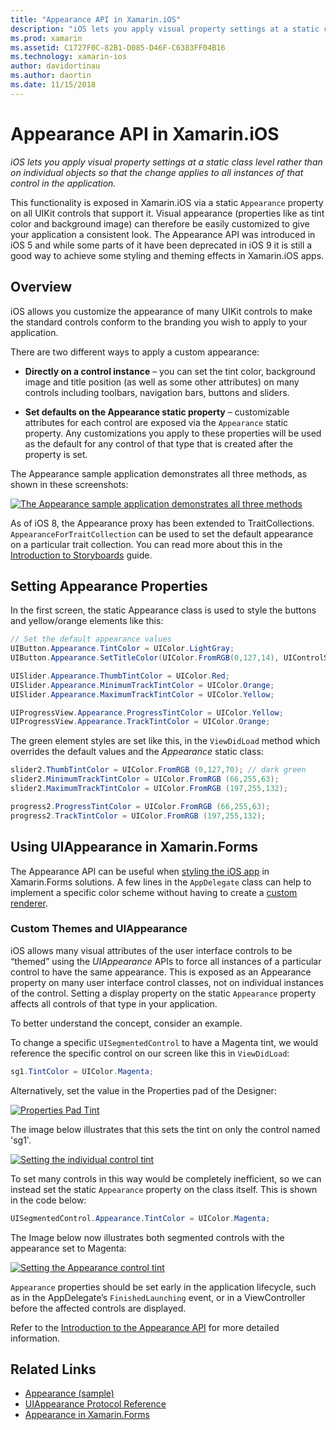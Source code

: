 ```yaml
---
title: "Appearance API in Xamarin.iOS"
description: "iOS lets you apply visual property settings at a static class level rather than on individual objects so that the change applies to all instances of that control in the application."
ms.prod: xamarin
ms.assetid: C1727F0C-82B1-D085-D46F-C6383FF04B16
ms.technology: xamarin-ios
author: davidortinau
ms.author: daortin
ms.date: 11/15/2018
---
```


# Appearance API in Xamarin.iOS

_iOS lets you apply visual property settings at a static class level rather than on individual objects so that the change applies to all instances of that control in the application._

This functionality is exposed in Xamarin.iOS via a static `Appearance` property
on all UIKit controls that support it. Visual appearance (properties like as
tint color and background image) can therefore be easily customized to give
your application a consistent look. The Appearance API was introduced in iOS 5
and while some parts of it have been deprecated in iOS 9 it is still a good
way to achieve some styling and theming effects in Xamarin.iOS apps.

## Overview

iOS allows you customize the appearance of many UIKit controls to make the
standard controls conform to the branding you wish to apply to your
application.

There are two different ways to apply a custom appearance:

- **Directly on a control instance** – you can set the tint
    color, background image and title position (as well as some other attributes) on
    many controls including toolbars, navigation bars, buttons and sliders.

- **Set defaults on the Appearance static property** – customizable attributes for each control are exposed via the `Appearance` static
    property. Any customizations you apply to these properties will be used as the
    default for any control of that type that is created after the property is
    set.

The Appearance sample application demonstrates all three methods, as shown in
these screenshots:

[![](introduction-to-the-appearance-api-images/appearance01-sml.png "The Appearance sample application demonstrates all three methods")](introduction-to-the-appearance-api-images/appearance01.png#lightbox)

As of iOS 8, the Appearance proxy has been extended to TraitCollections.
 `AppearanceForTraitCollection` can be used to set the default appearance on a
 particular trait collection. You can read more about this in the
 [Introduction to Storyboards](~/ios/user-interface/storyboards/unified-storyboards.md) guide.

## Setting Appearance Properties

In the first screen, the static Appearance class is used to style the buttons
and yellow/orange elements like this:

```csharp
// Set the default appearance values
UIButton.Appearance.TintColor = UIColor.LightGray;
UIButton.Appearance.SetTitleColor(UIColor.FromRGB(0,127,14), UIControlState.Normal);

UISlider.Appearance.ThumbTintColor = UIColor.Red;
UISlider.Appearance.MinimumTrackTintColor = UIColor.Orange;
UISlider.Appearance.MaximumTrackTintColor = UIColor.Yellow;

UIProgressView.Appearance.ProgressTintColor = UIColor.Yellow;
UIProgressView.Appearance.TrackTintColor = UIColor.Orange;
```

The green element styles are set like this, in the `ViewDidLoad` method which overrides the default values and the *Appearance* static class:

```csharp
slider2.ThumbTintColor = UIColor.FromRGB (0,127,70); // dark green
slider2.MinimumTrackTintColor = UIColor.FromRGB (66,255,63);
slider2.MaximumTrackTintColor = UIColor.FromRGB (197,255,132);
```

```csharp
progress2.ProgressTintColor = UIColor.FromRGB (66,255,63);
progress2.TrackTintColor = UIColor.FromRGB (197,255,132);
```

## Using UIAppearance in Xamarin.Forms

The Appearance API can be useful when
[styling the iOS app](~/xamarin-forms/platform/ios/formatting.md#uiappearance-api)
in Xamarin.Forms solutions. A few lines in the `AppDelegate` class can help
to implement a specific color scheme without having to create a
[custom renderer](~/xamarin-forms/app-fundamentals/custom-renderer/index.md).

### Custom Themes and UIAppearance

iOS allows many visual attributes of the user interface controls to be “themed” using the *UIAppearance* APIs to force
all instances of a particular control to have the same appearance. This is exposed as an Appearance property on many user
interface control classes, not on individual instances of the control. Setting a display property on the static
`Appearance` property affects all controls of that type in your application.

To better understand the concept, consider an example.

To change a specific `UISegmentedControl` to have a Magenta tint, we
would reference the specific control on our screen like this in `ViewDidLoad`:

```csharp
sg1.TintColor = UIColor.Magenta;
```

Alternatively, set the value in the Properties pad of the Designer:

[![](introduction-to-the-appearance-api-images/propertiespadtint.png "Properties Pad Tint")](introduction-to-the-appearance-api-images/propertiespadtint.png#lightbox)

The image below illustrates that this sets the tint on only the control named 'sg1'.

[![](introduction-to-the-appearance-api-images/image53.png "Setting the individual control tint")](introduction-to-the-appearance-api-images/image53.png#lightbox)

To set many controls in this way would be completely inefficient, so we can instead set the static `Appearance` property on
the class itself. This is shown in the code below:

```csharp
UISegmentedControl.Appearance.TintColor = UIColor.Magenta;
```

The Image below now illustrates both segmented controls with the appearance set to Magenta:

[![](introduction-to-the-appearance-api-images/image54.png "Setting the Appearance control tint")](introduction-to-the-appearance-api-images/image54.png#lightbox)

`Appearance` properties should be set early in the application lifecycle, such as in the AppDelegate’s `FinishedLaunching`
event, or in a ViewController before the affected controls are displayed.

Refer to the [Introduction to the Appearance API](~/ios/user-interface/ios-ui/introduction-to-the-appearance-api.md) for more detailed information.

## Related Links

- [Appearance (sample)](https://docs.microsoft.com/samples/xamarin/ios-samples/appearance)
- [UIAppearance Protocol Reference](https://developer.apple.com/library/ios/documentation/UIKit/Reference/UIAppearance_Protocol/)
- [Appearance in Xamarin.Forms](~/xamarin-forms/platform/ios/formatting.md#uiappearance-api)
